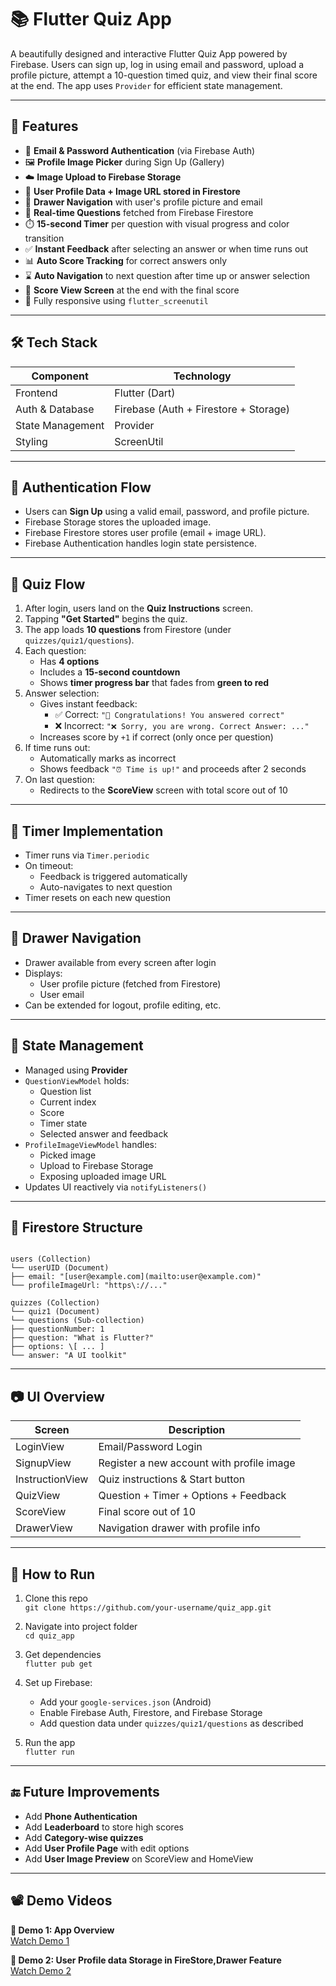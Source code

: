 # 📚 Flutter Quiz App

A beautifully designed and interactive Flutter Quiz App powered by Firebase. Users can sign up, log in using email and password, upload a profile picture, attempt a 10-question timed quiz, and view their final score at the end. The app uses `Provider` for efficient state management.

---

## 🚀 Features

- 👤 **Email & Password Authentication** (via Firebase Auth)
- 🖼️ **Profile Image Picker** during Sign Up (Gallery)
- ☁️ **Image Upload to Firebase Storage**
- 📂 **User Profile Data + Image URL stored in Firestore**
- 🧭 **Drawer Navigation** with user's profile picture and email
- 📝 **Real-time Questions** fetched from Firebase Firestore
- ⏱️ **15-second Timer** per question with visual progress and color transition
- ✅ **Instant Feedback** after selecting an answer or when time runs out
- 📊 **Auto Score Tracking** for correct answers only
- ⌛ **Auto Navigation** to next question after time up or answer selection
- 🏁 **Score View Screen** at the end with the final score
- 📱 Fully responsive using `flutter_screenutil`

---

## 🛠️ Tech Stack

| Component         | Technology                 |
|------------------|----------------------------|
| Frontend         | Flutter (Dart)             |
| Auth & Database  | Firebase (Auth + Firestore + Storage) |
| State Management | Provider                   |
| Styling          | ScreenUtil                 |

---

## 🔐 Authentication Flow

- Users can **Sign Up** using a valid email, password, and profile picture.
- Firebase Storage stores the uploaded image.
- Firebase Firestore stores user profile (email + image URL).
- Firebase Authentication handles login state persistence.

---

## 🧠 Quiz Flow

1. After login, users land on the **Quiz Instructions** screen.
2. Tapping **"Get Started"** begins the quiz.
3. The app loads **10 questions** from Firestore (under `quizzes/quiz1/questions`).
4. Each question:
   - Has **4 options**
   - Includes a **15-second countdown**
   - Shows **timer progress bar** that fades from **green to red**
5. Answer selection:
   - Gives instant feedback:
     - ✅ Correct: `"🎉 Congratulations! You answered correct"`
     - ❌ Incorrect: `"❌ Sorry, you are wrong. Correct Answer: ..."`
   - Increases score by `+1` if correct (only once per question)
6. If time runs out:
   - Automatically marks as incorrect
   - Shows feedback `"⏰ Time is up!"` and proceeds after 2 seconds
7. On last question:
   - Redirects to the **ScoreView** screen with total score out of 10

---

## 🧠 Timer Implementation

- Timer runs via `Timer.periodic`
- On timeout: 
  - Feedback is triggered automatically
  - Auto-navigates to next question
- Timer resets on each new question

---

## 🧭 Drawer Navigation

- Drawer available from every screen after login
- Displays:
  - User profile picture (fetched from Firestore)
  - User email
- Can be extended for logout, profile editing, etc.

---

## 🔄 State Management

- Managed using **Provider**
- `QuestionViewModel` holds:
  - Question list
  - Current index
  - Score
  - Timer state
  - Selected answer and feedback
- `ProfileImageViewModel` handles:
  - Picked image
  - Upload to Firebase Storage
  - Exposing uploaded image URL
- Updates UI reactively via `notifyListeners()`

---

## 📁 Firestore Structure

```

users (Collection)
└── userUID (Document)
├── email: "[user@example.com](mailto:user@example.com)"
└── profileImageUrl: "https\://..."

quizzes (Collection)
└── quiz1 (Document)
└── questions (Sub-collection)
├── questionNumber: 1
├── question: "What is Flutter?"
├── options: \[ ... ]
└── answer: "A UI toolkit"

```

---

## 📷 UI Overview

| Screen             | Description                              |
|-------------------|------------------------------------------|
| LoginView         | Email/Password Login                     |
| SignupView        | Register a new account with profile image|
| InstructionView   | Quiz instructions & Start button         |
| QuizView          | Question + Timer + Options + Feedback    |
| ScoreView         | Final score out of 10                    |
| DrawerView        | Navigation drawer with profile info      |

---

## 🧪 How to Run

1. Clone this repo  
   `git clone https://github.com/your-username/quiz_app.git`

2. Navigate into project folder  
   `cd quiz_app`

3. Get dependencies  
   `flutter pub get`

4. Set up Firebase:
   - Add your `google-services.json` (Android)
   - Enable Firebase Auth, Firestore, and Firebase Storage
   - Add question data under `quizzes/quiz1/questions` as described

5. Run the app  
   `flutter run`

---

## 🔚 Future Improvements

- Add **Phone Authentication**
- Add **Leaderboard** to store high scores
- Add **Category-wise quizzes**
- Add **User Profile Page** with edit options
- Add **User Image Preview** on ScoreView and HomeView

---
## 📽️ Demo Videos

**🔹 Demo 1: App Overview**  
[Watch Demo 1](https://drive.google.com/file/d/1cEcNinRtrXqPLwu6OreSOEt4IC8BCc8d/view?usp=drivesdk)

**🔹 Demo 2: User Profile data Storage in FireStore,Drawer Feature**  
[Watch Demo 2](https://drive.google.com/file/d/1ltsJ2qhhVH4vjIwuEjoCHdxz1UVu8SrW/view?usp=drivesdk)


